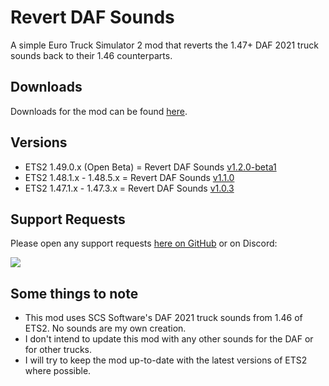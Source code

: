 # Revert DAF Sounds
A simple Euro Truck Simulator 2 mod that reverts the 1.47+ DAF 2021 truck sounds back to their 1.46 counterparts.

## Downloads

Downloads for the mod can be found [here](https://github.com/TheClassic36/Revert-DAF-Sounds/releases).

## Versions

* ETS2 1.49.0.x (Open Beta) = Revert DAF Sounds [v1.2.0-beta1](https://github.com/TheClassic36/Revert-DAF-Sounds/releases/tag/v1.2.0-beta1)
* ETS2 1.48.1.x - 1.48.5.x = Revert DAF Sounds [v1.1.0](https://github.com/TheClassic36/Revert-DAF-Sounds/releases/tag/v1.1.0)
* ETS2 1.47.1.x - 1.47.3.x = Revert DAF Sounds [v1.0.3](https://github.com/TheClassic36/Revert-DAF-Sounds/releases/tag/v1.0.3)

## Support Requests
Please open any support requests [here on GitHub](https://github.com/TheClassic36/Revert-DAF-Sounds/issues) or on Discord:

[![](https://dcbadge.vercel.app/api/server/vZJSDjPcmu)](https://discord.gg/vZJSDjPcmu)

## Some things to note
* This mod uses SCS Software's DAF 2021 truck sounds from 1.46 of ETS2. No sounds are my own creation.
* I don't intend to update this mod with any other sounds for the DAF or for other trucks.
* I will try to keep the mod up-to-date with the latest versions of ETS2 where possible.